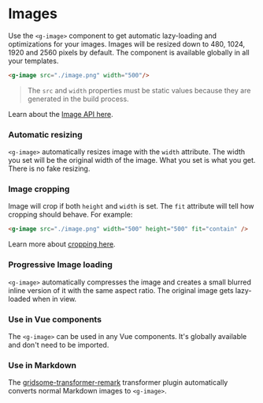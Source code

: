 # Images

Use the `<g-image>` component to get automatic lazy-loading and optimizations for your images. Images will be resized down to 480, 1024, 1920 and 2560 pixels by default. The component is available globally in all your templates.

```html
<g-image src="./image.png" width="500"/>
```

> The `src` and `width` properties must be static values because they are generated in the build process.

Learn about the [Image API here](/docs/image).

### Automatic resizing
`<g-image>` automatically resizes image with the `width` attribute. The width you set will be the original width of the image. What you set is what you get. There is no fake resizing.

### Image cropping
Image will crop if both `height` and `width` is set. The `fit` attribute will tell how cropping should behave. For example:

```html
<g-image src="./image.png" width="500" height="500" fit="contain" />
```
Learn more about [cropping here](/docs/image).



### Progressive Image loading
`<g-image>` automatically compresses the image and creates a small blurred inline version of it with the same aspect ratio. The original image gets lazy-loaded when in view.
 

### Use in Vue components
The `<g-image>` can be used in any Vue components. It's globally available and don't need to be imported.

### Use in Markdown
The [gridsome-transformer-remark](/plugins/transformer-remark) transformer plugin automatically converts normal Markdown images to `<g-image>`.


